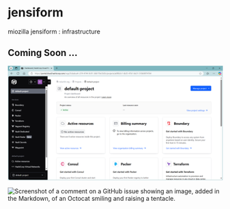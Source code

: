 # jensiform
miozilla jensiform : infrastructure

## Coming Soon ...
![HCP_Screenshot](./HCP_001.png)

![Screenshot of a comment on a GitHub issue showing an image, added in the Markdown, of an Octocat smiling and raising a tentacle.](https://myoctocat.com/assets/images/base-octocat.svg)
